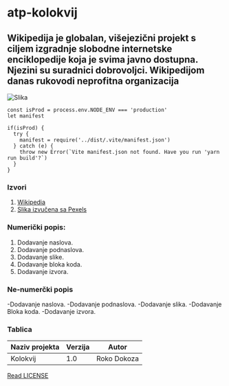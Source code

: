 # atp-kolokvij

## Wikipedija je globalan, višejezični projekt s ciljem izgradnje slobodne internetske enciklopedije koja je svima javno dostupna. Njezini su suradnici dobrovoljci. Wikipedijom danas rukovodi neprofitna organizacija

![Slika](https://images.pexels.com/photos/965879/pexels-photo-965879.jpeg?auto=compress&cs=tinysrgb&w=1260&h=750&dpr=1)

```
const isProd = process.env.NODE_ENV === 'production'
let manifest

if(isProd) {
  try {
    manifest = require('../dist/.vite/manifest.json')
  } catch (e) {
    throw new Error(`Vite manifest.json not found. Have you run 'yarn run build'?`)
  }
}
```

### Izvori

1. [Wikipedia](https://hr.wikipedia.org/wiki/Glavna_stranica)
2. [Slika izvučena sa Pexels](https://images.pexels.com/photos/965879/pexels-photo-965879.jpeg?auto=compress&cs=tinysrgb&w=1260&h=750&dpr=1)



### Numerički popis:
1. Dodavanje naslova.
2. Dodavanje podnaslova.
3. Dodavanje slike.
4. Dodavanje bloka koda.
5. Dodavanje izvora.

### Ne-numerčki popis
-Dodavanje naslova.
-Dodavanje podnaslova.
-Dodavanje slika.
-Dodavanje Bloka koda.
-Dodavanje izvora.


### Tablica
|**Naziv projekta**|**Verzija**|**Autor**|
|--------------------|-------------|---------------|
| Kolokvij| 1.0 | Roko Dokoza|

[Read LICENSE](LICENSE.md)
